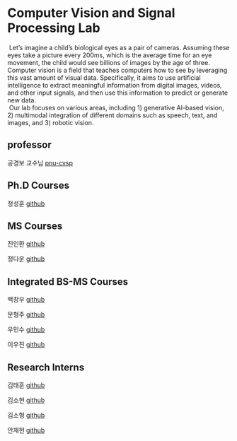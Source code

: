 # Computer Vision and Signal Processing Lab
&nbsp;Let’s imagine a child’s biological eyes as a pair of cameras. Assuming these eyes take a picture every 200ms, which is the average time for an eye movement, the child would see billions of images by the age of three. Computer vision is a field that teaches computers how to see by leveraging this vast amount of visual data. Specifically, it aims to use artificial intelligence to extract meaningful information from digital images, videos, and other input signals, and then use this information to predict or generate new data.  
&nbsp;Our lab focuses on various areas, including 1) generative AI-based vision, 2) multimodal integration of different domains such as speech, text, and images, and 3) robotic vision.  
  
## professor
공경보 교수님 [pnu-cvsp](https://www.pnu-cvsp.com/prof)

## Ph.D Courses
정성훈 [github](https://github.com/currycurry915)  
  
## MS Courses
진인환 [github](https://github.com/InHwanJin)  
  
정다운 [github](https://github.com/Da-OOn)  

## Integrated BS-MS Courses
백창우 [github](https://github.com/higokri)  
  
문형주 [github](https://github.com/MHJ0208)  
  
우민수 [github](https://github.com/MinSooWoo123)  
  
이우진 [github](https://github.com/woojin1833)

## Research Interns
김태훈 [github](https://github.com/TriFullKim)  
  
김소현 [github](https://github.com/sohyeon53)  
  
김소형 [github](https://github.com/SohyeongKim-hub)  
  
안재현 [github](https://github.com/jaehyeon201924149)

